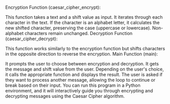 Encryption Function (caesar_cipher_encrypt):

This function takes a text and a shift value as input.
It iterates through each character in the text. If the character is an alphabet letter, it calculates the new shifted character, preserving the case (uppercase or lowercase). Non-alphabet characters remain unchanged.
Decryption Function (caesar_cipher_decrypt):

This function works similarly to the encryption function but shifts characters in the opposite direction to reverse the encryption.
Main Function (main):

It prompts the user to choose between encryption and decryption.
It gets the message and shift value from the user.
Depending on the user's choice, it calls the appropriate function and displays the result.
The user is asked if they want to process another message, allowing the loop to continue or break based on their input.
You can run this program in a Python environment, and it will interactively guide you through encrypting and decrypting messages using the Caesar Cipher algorithm.
